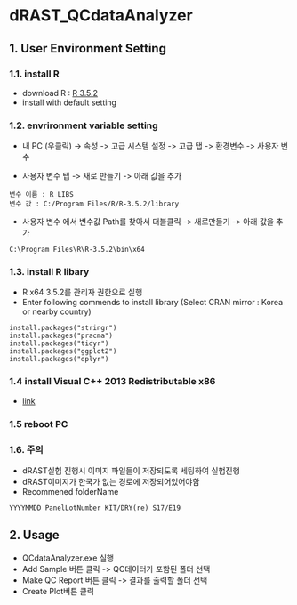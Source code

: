 # dRAST_QCdataAnalyzer

## 1. User Environment Setting
### 1.1. install R
* download R : [R 3.5.2](https://cran.r-project.org/bin/windows/base/old/3.5.2)
* install with default setting
### 1.2. envrironment variable setting
* 내 PC (우클릭) -> 속성 -> 고급 시스템 설정 -> 고급 탭 -> 환경변수 -> 사용자 변수
- 사용자 변수 탭 -> 새로 만들기 -> 아래 값을 추가
<pre><code>변수 이름 : R_LIBS 
변수 값 : C:/Program Files/R/R-3.5.2/library</code></pre>
- 사용자 변수 에서 변수값 Path를 찾아서 더블클릭 -> 새로만들기 -> 아래 값을 추가
<pre><code>C:\Program Files\R\R-3.5.2\bin\x64</code></pre>

### 1.3. install R libary
* R x64 3.5.2를 관리자 권한으로 실행
* Enter following commends to install library (Select CRAN mirror : Korea or nearby country)
<pre><code>install.packages("stringr")
install.packages("pracma")
install.packages("tidyr")
install.packages("ggplot2")
install.packages("dplyr")</code></pre>
### 1.4 install Visual C++ 2013 Redistributable x86 
* [link](https://www.microsoft.com/ko-kr/download/details.aspx?id=40784)
### 1.5 reboot PC
### 1.6. 주의
* dRAST실험 진행시 이미지 파일들이 저장되도록 세팅하여 실험진행
* dRAST이미지가 한국가 없는 경로에 저장되어있어야함
* Recommened folderName
<pre><code>YYYYMMDD PanelLotNumber KIT/DRY(re) S17/E19</code></pre>

## 2. Usage
* QCdataAnalyzer.exe 실행
* Add Sample 버튼 클릭 -> QC데이터가 포함된 폴더 선택
* Make QC Report 버튼 클릭 -> 결과를 출력할 폴더 선택
* Create Plot버튼 클릭

